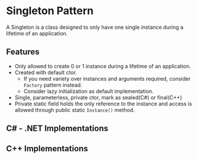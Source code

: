 # Singleton Pattern
A Singleton is a class designed to only have one single instance during a lifetime of an application.

## Features
- Only allowed to create 0 or 1 instance during a lifetime of an application.
- Created with default ctor.
    - If you need variety over instances and arguments required, consider `Factory` pattern instead.
    - Consider lazy initialization as default implementation.
- Single, parameterless, private ctor, mark as sealed(C#) or final(C++)
- Private static field holds the only reference to the instance and access is allowed through public static `Instance()` method.

## C# - .NET Implementations

## C++ Implementations
